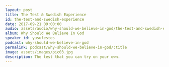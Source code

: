 ```yaml
---
layout: post
title: The Test & Swedish Experience 
id: the-test-and-swedish-experience
date: 2017-09-21 09:00:00
audio: assets/audio/why-should-we-believe-in-god/the-test-and-swedish-experience.mp3
album: Why Should We Believe In God
speaker_id: yusufestes 
podcast: why-should-we-believe-in-god
permalink: podcast/why-should-we-believe-in-god/:title
image: assets/images/pic03.jpg
description: The test that you can try on your own.
---
```

